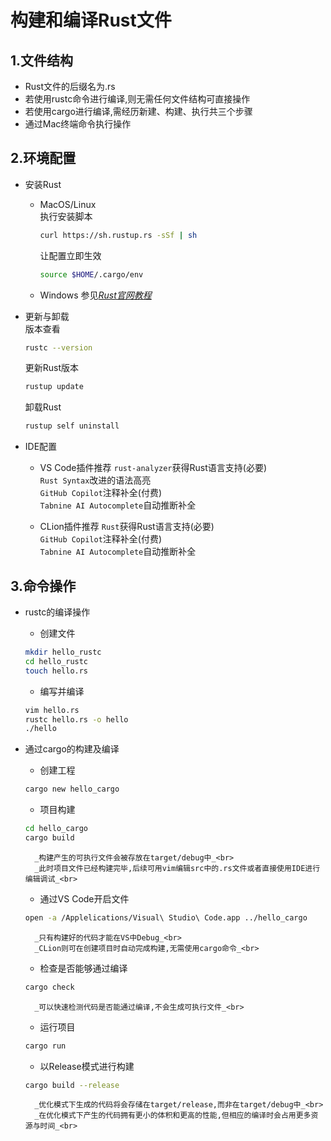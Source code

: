**构建和编译Rust文件**
=
**1.文件结构**
-
* Rust文件的后缀名为.rs<br>
* 若使用rustc命令进行编译,则无需任何文件结构可直接操作<br>
* 若使用cargo进行编译,需经历新建、构建、执行共三个步骤<br>
* 通过Mac终端命令执行操作  

**2.环境配置**
-
* 安装Rust<br>
    * MacOS/Linux<br>
        执行安装脚本
        ```bash
        curl https://sh.rustup.rs -sSf | sh
        ```  
        
        让配置立即生效
        ```bash
        source $HOME/.cargo/env
        ```
        
    * Windows
        参见[_Rust官网教程_](https://www.rust-lang.org/tools/install) <br>
        
* 更新与卸载<br>
    版本查看
    ```bash
    rustc --version
    ```  
    
    更新Rust版本
    ```bash
    rustup update
    ```  
    
    卸载Rust
    ```bash
    rustup self uninstall
    ```  
    
* IDE配置
    * VS Code插件推荐
        `rust-analyzer`获得Rust语言支持(必要)<br>
        `Rust Syntax`改进的语法高亮<br>
        `GitHub Copilot`注释补全(付费)<br>
        `Tabnine AI Autocomplete`自动推断补全<br>
        
    * CLion插件推荐
        `Rust`获得Rust语言支持(必要)<br>
        `GitHub Copilot`注释补全(付费)<br>
        `Tabnine AI Autocomplete`自动推断补全  

**3.命令操作**
-
* rustc的编译操作<br>
    * 创建文件
    ```bash
    mkdir hello_rustc
    cd hello_rustc
    touch hello.rs
    ```  
    
    * 编写并编译
    ```bash
    vim hello.rs
    rustc hello.rs -o hello
    ./hello
    ```  
    
* 通过cargo的构建及编译<br>
    * 创建工程
    ```bash
    cargo new hello_cargo
    ```  
    
    * 项目构建
    ```bash
    cd hello_cargo
    cargo build
    ```  
        _构建产生的可执行文件会被存放在target/debug中_<br>
        _此时项目文件已经构建完毕,后续可用vim编辑src中的.rs文件或者直接使用IDE进行编辑调试_<br>
    
    * 通过VS Code开启文件
    ```bash
    open -a /Applelications/Visual\ Studio\ Code.app ../hello_cargo
    ```  
        _只有构建好的代码才能在VS中Debug_<br>
        _CLion则可在创建项目时自动完成构建,无需使用cargo命令_<br>
    
    * 检查是否能够通过编译
    ```bash
    cargo check
    ```  
        _可以快速检测代码是否能通过编译,不会生成可执行文件_<br>
    
    * 运行项目
    ```bash
    cargo run
    ```   
    
    * 以Release模式进行构建
    ```bash
    cargo build --release
    ```  
        _优化模式下生成的代码将会存储在target/release,而非在target/debug中_<br>
        _在优化模式下产生的代码拥有更小的体积和更高的性能,但相应的编译时会占用更多资源与时间_<br>
